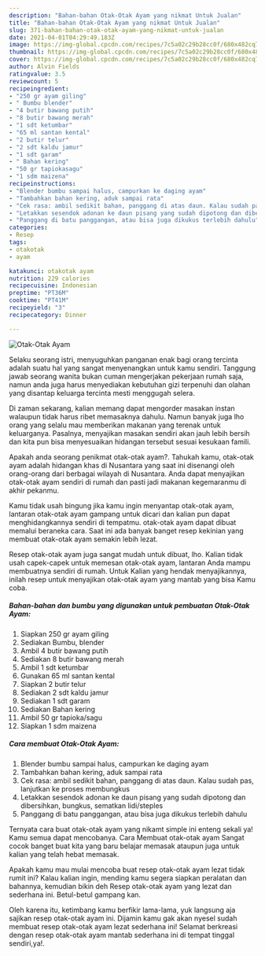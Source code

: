 ```yaml
---
description: "Bahan-bahan Otak-Otak Ayam yang nikmat Untuk Jualan"
title: "Bahan-bahan Otak-Otak Ayam yang nikmat Untuk Jualan"
slug: 371-bahan-bahan-otak-otak-ayam-yang-nikmat-untuk-jualan
date: 2021-04-01T04:29:49.183Z
image: https://img-global.cpcdn.com/recipes/7c5a02c29b28cc0f/680x482cq70/otak-otak-ayam-foto-resep-utama.jpg
thumbnail: https://img-global.cpcdn.com/recipes/7c5a02c29b28cc0f/680x482cq70/otak-otak-ayam-foto-resep-utama.jpg
cover: https://img-global.cpcdn.com/recipes/7c5a02c29b28cc0f/680x482cq70/otak-otak-ayam-foto-resep-utama.jpg
author: Alvin Fields
ratingvalue: 3.5
reviewcount: 5
recipeingredient:
- "250 gr ayam giling"
- " Bumbu blender"
- "4 butir bawang putih"
- "8 butir bawang merah"
- "1 sdt ketumbar"
- "65 ml santan kental"
- "2 butir telur"
- "2 sdt kaldu jamur"
- "1 sdt garam"
- " Bahan kering"
- "50 gr tapiokasagu"
- "1 sdm maizena"
recipeinstructions:
- "Blender bumbu sampai halus, campurkan ke daging ayam"
- "Tambahkan bahan kering, aduk sampai rata"
- "Cek rasa: ambil sedikit bahan, panggang di atas daun. Kalau sudah pas, lanjutkan ke proses membungkus"
- "Letakkan sesendok adonan ke daun pisang yang sudah dipotong dan dibersihkan, bungkus, sematkan lidi/steples"
- "Panggang di batu panggangan, atau bisa juga dikukus terlebih dahulu"
categories:
- Resep
tags:
- otakotak
- ayam

katakunci: otakotak ayam 
nutrition: 229 calories
recipecuisine: Indonesian
preptime: "PT36M"
cooktime: "PT41M"
recipeyield: "3"
recipecategory: Dinner

---
```



![Otak-Otak Ayam](https://img-global.cpcdn.com/recipes/7c5a02c29b28cc0f/680x482cq70/otak-otak-ayam-foto-resep-utama.jpg)

Selaku seorang istri, menyuguhkan panganan enak bagi orang tercinta adalah suatu hal yang sangat menyenangkan untuk kamu sendiri. Tanggung jawab seorang  wanita bukan cuman mengerjakan pekerjaan rumah saja, namun anda juga harus menyediakan kebutuhan gizi terpenuhi dan olahan yang disantap keluarga tercinta mesti menggugah selera.

Di zaman  sekarang, kalian memang dapat mengorder masakan instan walaupun tidak harus ribet memasaknya dahulu. Namun banyak juga lho orang yang selalu mau memberikan makanan yang terenak untuk keluarganya. Pasalnya, menyajikan masakan sendiri akan jauh lebih bersih dan kita pun bisa menyesuaikan hidangan tersebut sesuai kesukaan famili. 



Apakah anda seorang penikmat otak-otak ayam?. Tahukah kamu, otak-otak ayam adalah hidangan khas di Nusantara yang saat ini disenangi oleh orang-orang dari berbagai wilayah di Nusantara. Anda dapat menyajikan otak-otak ayam sendiri di rumah dan pasti jadi makanan kegemaranmu di akhir pekanmu.

Kamu tidak usah bingung jika kamu ingin menyantap otak-otak ayam, lantaran otak-otak ayam gampang untuk dicari dan kalian pun dapat menghidangkannya sendiri di tempatmu. otak-otak ayam dapat dibuat memalui beraneka cara. Saat ini ada banyak banget resep kekinian yang membuat otak-otak ayam semakin lebih lezat.

Resep otak-otak ayam juga sangat mudah untuk dibuat, lho. Kalian tidak usah capek-capek untuk memesan otak-otak ayam, lantaran Anda mampu membuatnya sendiri di rumah. Untuk Kalian yang hendak menyajikannya, inilah resep untuk menyajikan otak-otak ayam yang mantab yang bisa Kamu coba.

<!--inarticleads1-->

##### Bahan-bahan dan bumbu yang digunakan untuk pembuatan Otak-Otak Ayam:

1. Siapkan 250 gr ayam giling
1. Sediakan  Bumbu, blender
1. Ambil 4 butir bawang putih
1. Sediakan 8 butir bawang merah
1. Ambil 1 sdt ketumbar
1. Gunakan 65 ml santan kental
1. Siapkan 2 butir telur
1. Sediakan 2 sdt kaldu jamur
1. Sediakan 1 sdt garam
1. Sediakan  Bahan kering
1. Ambil 50 gr tapioka/sagu
1. Siapkan 1 sdm maizena




<!--inarticleads2-->

##### Cara membuat Otak-Otak Ayam:

1. Blender bumbu sampai halus, campurkan ke daging ayam
1. Tambahkan bahan kering, aduk sampai rata
1. Cek rasa: ambil sedikit bahan, panggang di atas daun. Kalau sudah pas, lanjutkan ke proses membungkus
1. Letakkan sesendok adonan ke daun pisang yang sudah dipotong dan dibersihkan, bungkus, sematkan lidi/steples
1. Panggang di batu panggangan, atau bisa juga dikukus terlebih dahulu




Ternyata cara buat otak-otak ayam yang nikamt simple ini enteng sekali ya! Kamu semua dapat mencobanya. Cara Membuat otak-otak ayam Sangat cocok banget buat kita yang baru belajar memasak ataupun juga untuk kalian yang telah hebat memasak.

Apakah kamu mau mulai mencoba buat resep otak-otak ayam lezat tidak rumit ini? Kalau kalian ingin, mending kamu segera siapkan peralatan dan bahannya, kemudian bikin deh Resep otak-otak ayam yang lezat dan sederhana ini. Betul-betul gampang kan. 

Oleh karena itu, ketimbang kamu berfikir lama-lama, yuk langsung aja sajikan resep otak-otak ayam ini. Dijamin kamu gak akan nyesel sudah membuat resep otak-otak ayam lezat sederhana ini! Selamat berkreasi dengan resep otak-otak ayam mantab sederhana ini di tempat tinggal sendiri,ya!.

